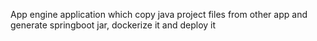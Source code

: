 App engine application which copy java project files from other app and generate springboot jar, dockerize it and deploy it